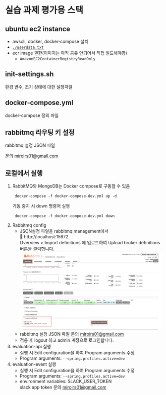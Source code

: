 # 실습 과제 평가용 스택

## ubuntu ec2 instance

- awscli, docker, docker-compose 설치
- [`./userdata.txt`](userdata.txt)
- ecr image 권한(이미지는 아직 공유 안되어서 직접 빌드해야함)
  - `AmazonEC2ContainerRegistryReadOnly`

## init-settings.sh

환경 변수, 초기 상태에 대한 설정파일

## docker-compose.yml

docker-compose 정의 파일

## rabbitmq 라우팅 키 설정

rabbitmq 설정 JSON 파일

문의 [miroirs01@gmail.com](mailto:miroirs01@gmail.com)

## 로컬에서 실행

1. RabbitMQ와 MongoDB는 Docker compose로 구동할 수 있음
   ```shell
    docker-compose -f docker-compose-dev.yml up -d
   ```
   기동 중지 시 down 명령어 실행
   ```shell
    docker-compose -f docker-compose-dev.yml down
   ```
2. Rabbitmq config
   - JSON설정 파일을 rabbitmq management에서  
     :link: http://localhost:15672  </br>
     Overview > Import definitions 에 업로드하여 Upload broker definitions 버튼을 클릭합니다.
     ![](rabbitmq-config/image.png)</br>
   - rabbitmq 설정 JSON 파일 문의 [miroirs01@gmail.com](mailto:miroirs01@gmail.com)
   - 적용 후 logout 하고 admin 계정으로 로그인합니다.
3. evaluation-api 실행
   - 실행 시 Edit configuration을 하여 Program arguments 수정
   - Program arguments: ```--spring.profiles.active=dev```
4. evaluation-event 실행
   - 실행 시 Edit configuration을 하여 Program arguments 수정
   - Program arguments: ```--spring.profiles.active=dev```
   - environment variables: SLACK_USER_TOKEN  
     slack app token 문의 [miroirs01@gmail.com](mailto:miroirs01@gmail.com)
